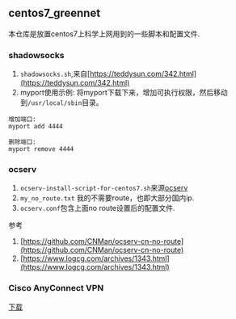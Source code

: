 ## centos7_greennet
本仓库是放置centos7上科学上网用到的一些脚本和配置文件.

### shadowsocks
1. `shadowsocks.sh`,来自[https://teddysun.com/342.html](https://teddysun.com/342.html)
2. myport使用示例:
将myport下载下来，增加可执行权限，然后移动到`/usr/local/sbin`目录。
```
增加端口:
myport add 4444

删除端口:
myport remove 4444
```

### ocserv
1. `ocserv-install-script-for-centos7.sh`来源[ocserv](https://github.com/travislee8964/Ocserv-install-script-for-CentOS-RHEL-7)
2. `my_no_route.txt` 我的不需要route，也即大部分国内ip.
3. `ocserv.conf`包含上面no route设置后的配置文件.

参考
1. [https://github.com/CNMan/ocserv-cn-no-route](https://github.com/CNMan/ocserv-cn-no-route)
2. [https://www.logcg.com/archives/1343.html](https://www.logcg.com/archives/1343.html)


### Cisco AnyConnect VPN
[下载](https://cnlic.com/share/client.html)
